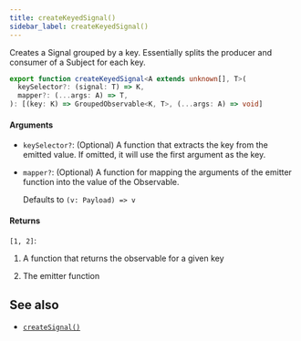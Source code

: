 ```yaml
---
title: createKeyedSignal()
sidebar_label: createKeyedSignal()
---
```


Creates a Signal grouped by a key. Essentially splits the producer and consumer
of a Subject for each key.

```ts
export function createKeyedSignal<A extends unknown[], T>(
  keySelector?: (signal: T) => K,
  mapper?: (...args: A) => T,
): [(key: K) => GroupedObservable<K, T>, (...args: A) => void]
```

#### Arguments

- `keySelector?`: (Optional) A function that extracts the key from the emitted value.
  If omitted, it will use the first argument as the key.

- `mapper?`: (Optional) A function for mapping the arguments of the emitter function into
the value of the Observable.

  Defaults to `(v: Payload) => v`

#### Returns

`[1, 2]`:

1. A function that returns the observable for a given key

2. The emitter function

## See also

- [`createSignal()`](createSignal)
